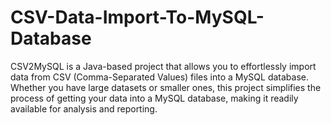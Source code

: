 # CSV-Data-Import-To-MySQL-Database
CSV2MySQL is a Java-based project that allows you to effortlessly import data from CSV (Comma-Separated Values) files into a MySQL database. Whether you have large datasets or smaller ones, this project simplifies the process of getting your data into a MySQL database, making it readily available for analysis and reporting.
